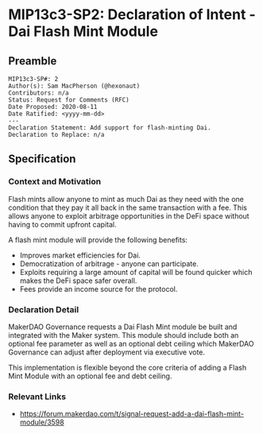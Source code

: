 # MIP13c3-SP2: Declaration of Intent - Dai Flash Mint Module

## Preamble
```
MIP13c3-SP#: 2
Author(s): Sam MacPherson (@hexonaut)
Contributors: n/a
Status: Request for Comments (RFC)
Date Proposed: 2020-08-11
Date Ratified: <yyyy-mm-dd>
---
Declaration Statement: Add support for flash-minting Dai.
Declaration to Replace: n/a
```
## Specification

### Context and Motivation

Flash mints allow anyone to mint as much Dai as they need with the one condition that they pay it all back in the same transaction with a fee. This allows anyone to exploit arbitrage opportunities in the DeFi space without having to commit upfront capital.

A flash mint module will provide the following benefits:

 * Improves market efficiencies for Dai.
 * Democratization of arbitrage - anyone can participate.
 * Exploits requiring a large amount of capital will be found quicker which makes the DeFi space safer overall.
 * Fees provide an income source for the protocol.

### Declaration Detail

MakerDAO Governance requests a Dai Flash Mint module be built and integrated with the Maker system. This module should include both an optional fee parameter as well as an optional debt ceiling which MakerDAO Governance can adjust after deployment via executive vote.

This implementation is flexible beyond the core criteria of adding a Flash Mint Module with an optional fee and debt ceiling.

### Relevant Links
    
 * https://forum.makerdao.com/t/signal-request-add-a-dai-flash-mint-module/3598
